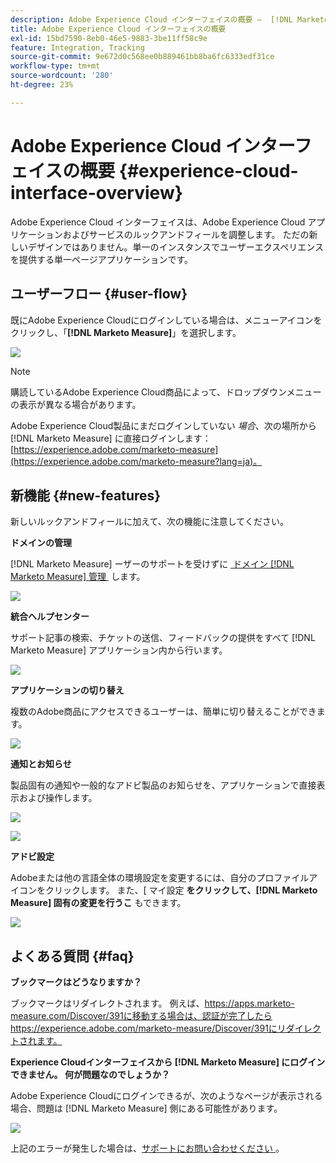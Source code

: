 ```yaml
---
description: Adobe Experience Cloud インターフェイスの概要 –  [!DNL Marketo Measure]
title: Adobe Experience Cloud インターフェイスの概要
exl-id: 15bd7590-8eb0-46e5-9883-3be11ff58c9e
feature: Integration, Tracking
source-git-commit: 9e672d0c568ee0b889461bb8ba6fc6333edf31ce
workflow-type: tm+mt
source-wordcount: '280'
ht-degree: 23%

---
```


# Adobe Experience Cloud インターフェイスの概要 {#experience-cloud-interface-overview}

Adobe Experience Cloud インターフェイスは、Adobe Experience Cloud アプリケーションおよびサービスのルックアンドフィールを調整します。 ただの新しいデザインではありません。単一のインスタンスでユーザーエクスペリエンスを提供する単一ページアプリケーションです。

## ユーザーフロー {#user-flow}

既にAdobe Experience Cloudにログインしている場合は、メニューアイコンをクリックし、「**[!DNL Marketo Measure]**」を選択します。

![](assets/unified-shell-overview-4.png)

>[!NOTE]
>
>購読しているAdobe Experience Cloud商品によって、ドロップダウンメニューの表示が異なる場合があります。

Adobe Experience Cloud製品にまだログインしていない _場合_、次の場所から [!DNL Marketo Measure] に直接ログインします：[https://experience.adobe.com/marketo-measure](https://experience.adobe.com/marketo-measure?lang=ja)。

## 新機能 {#new-features}

新しいルックアンドフィールに加えて、次の機能に注意してください。

**ドメインの管理**

[!DNL Marketo Measure] ーザーのサポートを受けずに [&#x200B; ドメイン  [!DNL Marketo Measure]  管理 &#x200B;](/help/marketo-measure-and-adobe/domain-management.md) します。

![](assets/unified-shell-overview-5.png)

**統合ヘルプセンター**

サポート記事の検索、チケットの送信、フィードバックの提供をすべて [!DNL Marketo Measure] アプリケーション内から行います。

![](assets/unified-shell-overview-6.png)

**アプリケーションの切り替え**

複数のAdobe商品にアクセスできるユーザーは、簡単に切り替えることができます。

![](assets/unified-shell-overview-7.png)

**通知とお知らせ**

製品固有の通知や一般的なアドビ製品のお知らせを、アプリケーションで直接表示および操作します。

![](assets/unified-shell-overview-8.png)

![](assets/unified-shell-overview-9.png)

**アドビ設定**

Adobeまたは他の言語全体の環境設定を変更するには、自分のプロファイルアイコンをクリックします。 また、&lbrack; マイ設定 **をクリックして、[!DNL Marketo Measure] 固有の変更を行うこ** もできます。

![](assets/unified-shell-overview-10.png)

## よくある質問 {#faq}

**ブックマークはどうなりますか？**

ブックマークはリダイレクトされます。 例えば、https://apps.marketo-measure.com/Discover/391に移動する場合は、認証が完了したらhttps://experience.adobe.com/marketo-measure/Discover/391にリダイレクトされます。

**Experience Cloudインターフェイスから [!DNL Marketo Measure] にログインできません。 何が問題なのでしょうか？**

Adobe Experience Cloudにログインできるが、次のようなページが表示される場合、問題は [!DNL Marketo Measure] 側にある可能性があります。

![](assets/unified-shell-overview-11.png)

上記のエラーが発生した場合は、[&#x200B; サポートにお問い合わせください &#x200B;](https://nation.marketo.com/t5/support/ct-p/Support)。
